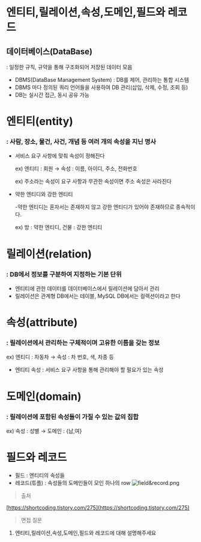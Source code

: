 # 엔티티,릴레이션,속성,도메인,필드와 레코드

## 데이터베이스(DataBase)

: 일정한 규칙, 규약을 통해 구조화되어 저장된 데이터 모음

- DBMS(DataBase Management System) : DB를 제어, 관리하는 통합 시스템
- DBMS 마다 정의된 쿼리 언어들을 사용하여 DB 관리(삽입, 삭제, 수정, 조회 등)
- DB는 실시간 접근, 동시 공유 가능

# 엔티티(entity)

### : 사람, 장소, 물건, 사건, 개념 등 여러 개의 속성을 지닌 명사

- 서비스 요구 사항에 맞춰 속성이 정해진다
    
    ex) 엔티티 : 회원 → 속성 : 이름, 아이디, 주소, 전화번호
    
    ex) 주소라는 속성이 요구 사항과 무관한 속성이면 주소 속성은 사라진다
    
- 약한 엔티디와 강한 엔티티
    
    -약한 엔티디는 혼자서는 존재하지 않고 강한 엔티디가 있어야 존재하므로 종속적이다.
    
    ex) 방 : 약한 엔티디, 건물 : 강한 엔티티
    

# 릴레이션(relation)

### : DB에서 정보를 구분하여 지정하는 기본 단위

- 엔티티에 관한 데이터를 데이터베이스에서 릴레이션에 담아서 관리
- 릴레이션은 관계형 DB에서는 테이블, MySQL DB에서는 컬렉션이라고 한다

# 속성(attribute)

### : 릴레이션에서 관리하는 구체적이며 고유한 이름을 갖는 정보

ex) 엔티디 : 자동차 → 속성 : 차 번호, 색, 차종 등

- 엔티티 속성 : 서비스 요구 사항을 통해 관리해야 할 필요가 있는 속성

# 도메인(domain)

### : 릴레이션에 포함된 속성들이 가질 수 있는 값의 집합

ex) 속성 : 성별 → 도메인 : {남,여}

# 필드와 레코드

- 필드 : 엔티티의 속성들
- 레코드(튜플) : 속성들의 도메인들이 모인 하나의 row
![field&record.png](./image/field&record.png)


> 출처
> 

[https://shortcoding.tistory.com/275](https://shortcoding.tistory.com/275)

> 면접 질문
> 
1. 엔티티,릴레이션,속성,도메인,필드와 레코드에 대해 설명해주세요
